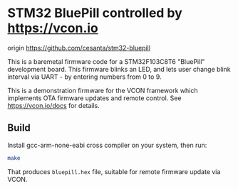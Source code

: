 # STM32 BluePill controlled by https://vcon.io

origin	https://github.com/cesanta/stm32-bluepill

This is a baremetal firmware code for a STM32F103C8T6 "BluePill"
development board. This firmware blinks an LED, and lets user change blink
interval via UART - by entering numbers from 0 to 9.

This is a demonstration firmware for the VCON framework which implements
OTA firmware updates and remote control. See https://vcon.io/docs for details.

## Build

Install gcc-arm-none-eabi cross compiler on your system, then run:

```sh
make
```

That produces `bluepill.hex` file, suitable for remote firmware update
via VCON.
